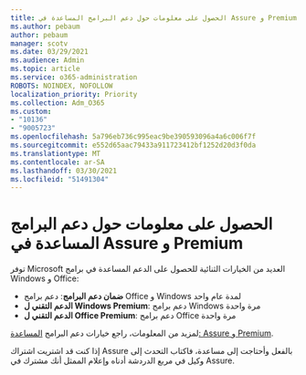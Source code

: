 ```yaml
---
title: الحصول على معلومات حول دعم البرامج المساعدة في Assure و Premium
ms.author: pebaum
author: pebaum
manager: scotv
ms.date: 03/29/2021
ms.audience: Admin
ms.topic: article
ms.service: o365-administration
ROBOTS: NOINDEX, NOFOLLOW
localization_priority: Priority
ms.collection: Adm_O365
ms.custom:
- "10136"
- "9005723"
ms.openlocfilehash: 5a796eb736c995eac9be390593096a4a6c006f7f
ms.sourcegitcommit: e552d65aac79433a911723412bf1252d20d3f0da
ms.translationtype: MT
ms.contentlocale: ar-SA
ms.lasthandoff: 03/30/2021
ms.locfileid: "51491304"
---
```

# <a name="get-info-about-assure-and-premium-assisted-software-support"></a>الحصول على معلومات حول دعم البرامج المساعدة في Assure و Premium

توفر Microsoft العديد من الخيارات الثنائية للحصول على الدعم المساعدة في برامج Windows و Office:

- **ضمان دعم البرامج**: دعم برامج Office و Windows لمدة عام واحد
- **الدعم التقني ل Windows Premium**: دعم برامج Windows مرة واحدة
- **الدعم التقني ل Office Premium**: دعم برامج Office مرة واحدة

لمزيد من المعلومات، راجع خيارات دعم البرامج [المساعدة: Assure و Premium](https://support.microsoft.com/help/4467230/assisted-software-support-options-assure-premium).

إذا كنت قد اشتريت اشتراك Assure بالفعل وأحتاجت إلى مساعدة، فاكتاب التحدث إلى وكيل في مربع الدردشة أدناه وإعلام الممثل أنك مشترك في Assure. 

